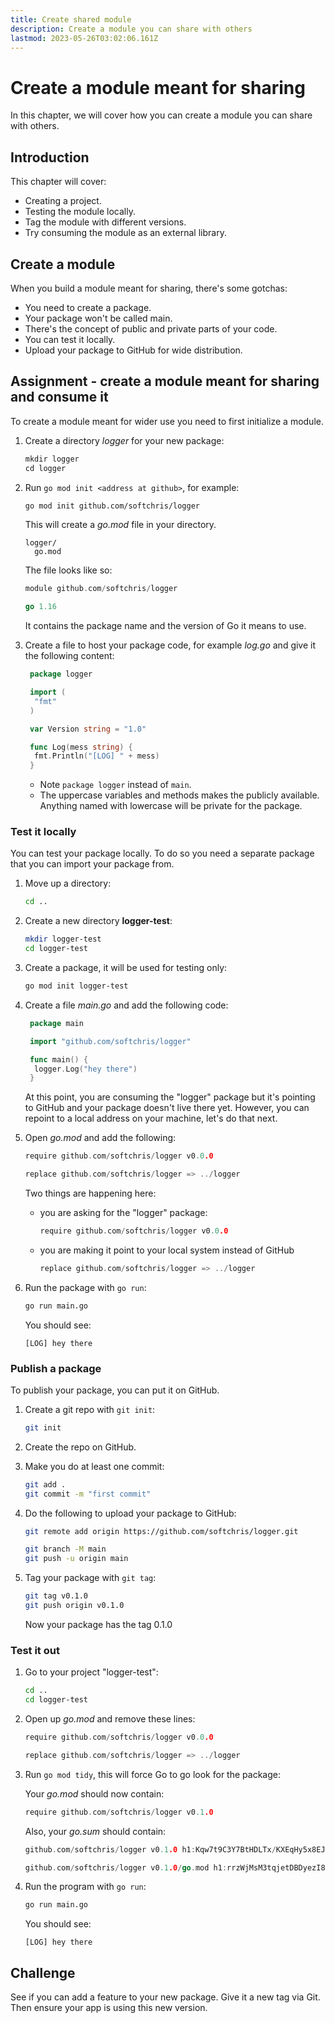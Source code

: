 ```yaml
---
title: Create shared module
description: Create a module you can share with others
lastmod: 2023-05-26T03:02:06.161Z
---
```


# Create a module meant for sharing

In this chapter, we will cover how you can create a module you can share with others.

## Introduction

This chapter will cover:

- Creating a project.
- Testing the module locally.
- Tag the module with different versions.
- Try consuming the module as an external library.

## Create a module

When you build a module meant for sharing, there's some gotchas:

- You need to create a package.
- Your package won't be called main.
- There's the concept of public and private parts of your code.
- You can test it locally.
- Upload your package to GitHub for wide distribution.

## Assignment - create a module meant for sharing and consume it

To create a module meant for wider use you need to first initialize a module.

1. Create a directory _logger_ for your new package:

   ```go
   mkdir logger
   cd logger
   ```

1. Run `go mod init <address at github>`, for example:

   ```bash
   go mod init github.com/softchris/logger
   ```

   This will create a _go.mod_ file in your directory.

   ```output
   logger/
     go.mod
   ```

   The file looks like so:

   ```go
   module github.com/softchris/logger

   go 1.16
   ```

   It contains the package name and the version of Go it means to use.

1. Create a file to host your package code, for example _log.go_ and give it the following content:

   ```go
    package logger

    import (
     "fmt"
    )

    var Version string = "1.0"

    func Log(mess string) {
     fmt.Println("[LOG] " + mess)
    }
   ```

   - Note `package logger` instead of `main`.
   - The uppercase variables and methods makes the publicly available. Anything named with lowercase will be private for the package.

### Test it locally

You can test your package locally. To do so you need a separate package that you can import your package from.

1. Move up a directory:

   ```bash
   cd ..
   ```

1. Create a new directory **logger-test**:

   ```bash
   mkdir logger-test
   cd logger-test
   ```

1. Create a package, it will be used for testing only:

   ```bash
   go mod init logger-test
   ```

1. Create a file _main.go_ and add the following code:

   ```go
    package main

    import "github.com/softchris/logger"

    func main() {
     logger.Log("hey there")
    }
   ```

   At this point, you are consuming the "logger" package but it's pointing to GitHub and your package doesn't live there yet. However, you can repoint to a local address on your machine, let's do that next.

1. Open _go.mod_ and add the following:

   ```go
   require github.com/softchris/logger v0.0.0

   replace github.com/softchris/logger => ../logger
   ```

   Two things are happening here:

   - you are asking for the "logger" package:

     ```go
     require github.com/softchris/logger v0.0.0
     ```

   - you are making it point to your local system instead of GitHub

     ```go
     replace github.com/softchris/logger => ../logger
     ```

1. Run the package with `go run`:

   ```bash
   go run main.go
   ```

   You should see:

   ```output
   [LOG] hey there
   ```

### Publish a package

To publish your package, you can put it on GitHub.

1. Create a git repo with `git init`:

   ```bash
   git init
   ```

1. Create the repo on GitHub.

1. Make you do at least one commit:

   ```bash
   git add .
   git commit -m "first commit"
   ```

1. Do the following to upload your package to GitHub:

   ```bash
   git remote add origin https://github.com/softchris/logger.git

   git branch -M main
   git push -u origin main
   ```

1. Tag your package with `git tag`:

   ```bash
   git tag v0.1.0
   git push origin v0.1.0
   ```

   Now your package has the tag 0.1.0

### Test it out

1. Go to your project "logger-test":

   ```bash
   cd ..
   cd logger-test
   ```

1. Open up _go.mod_ and remove these lines:

   ```go
   require github.com/softchris/logger v0.0.0

   replace github.com/softchris/logger => ../logger
   ```

1. Run `go mod tidy`, this will force Go to go look for the package:

   Your _go.mod_ should now contain:

   ```go
   require github.com/softchris/logger v0.1.0
   ```

   Also, your _go.sum_ should contain:

   ```go
   github.com/softchris/logger v0.1.0 h1:Kqw7t9C3Y7BtHDLTx/KXEqHy5x8EJxrLian742S0di0=

   github.com/softchris/logger v0.1.0/go.mod h1:rrzWjMsM3tqjetDBDyezI8mFCjGucF/b5RSAqptKF/M=
   ```

1. Run the program with `go run`:

   ```bash
   go run main.go
   ```

   You should see:

   ```output
   [LOG] hey there
   ```

## Challenge

See if you can add a feature to your new package. Give it a new tag via Git. Then ensure your app is using this new version.
